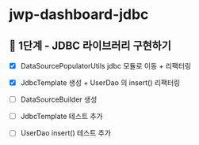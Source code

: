 # jwp-dashboard-jdbc

## 🚀 1단계 - JDBC 라이브러리 구현하기

- [x] DataSourcePopulatorUtils jdbc 모듈로 이동 + 리팩터링
- [x] JdbcTemplate 생성 + UserDao 의 insert() 리팩터링
- [ ] DataSourceBuilder 생성
- [ ] JdbcTemplate 테스트 추가
- [ ] UserDao insert() 테스트 추가

